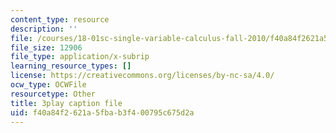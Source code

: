 ```yaml
---
content_type: resource
description: ''
file: /courses/18-01sc-single-variable-calculus-fall-2010/f40a84f2621a5fbab3f400795c675d2a_Q9iJWDFUspU.vtt
file_size: 12906
file_type: application/x-subrip
learning_resource_types: []
license: https://creativecommons.org/licenses/by-nc-sa/4.0/
ocw_type: OCWFile
resourcetype: Other
title: 3play caption file
uid: f40a84f2-621a-5fba-b3f4-00795c675d2a
---
```

